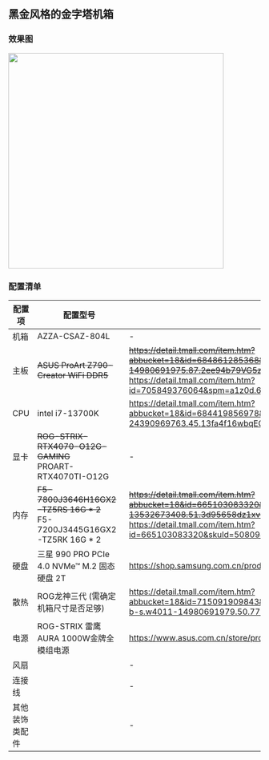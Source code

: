 ## 黑金风格的金字塔机箱
### 效果图
<img src="" width="430"> <br />
### 配置清单
| 配置项  | 配置型号 |  购买链接 |
| ------------- | ------------- | ------------- |
| 机箱  | AZZA-CSAZ-804L  | -  |
| 主板  | ~~ASUS ProArt Z790-Creator WiFi DDR5~~ <br />  | ~~https://detail.tmall.com/item.htm?abbucket=18&id=684861285368&rn=877fea4e882cce8c03940b5a58865fd9&spm=a1z10.5-b-s.w4011-14980691975.87.2ee94b79VG5znq&skuId=5195519946512~~ <br />  https://detail.tmall.com/item.htm?id=705849376064&spm=a1z0d.6639537/tb.1997196601.4.58c57484ACnBce&skuId=5194035119041 |
| CPU  | intel i7-13700K  | https://detail.tmall.com/item.htm?abbucket=18&id=684419856978&rn=8b6832e59d77fdeefb3c4404ce85c892&spm=a1z10.5-b-s.w4011-24390969763.45.13fa4f16wbqEOj&skuId=4896629041196  |
| 显卡  | ~~ROG-STRIX-RTX4070-O12G-GAMING~~ <br /> PROART-RTX4070TI-O12G | -  |
| 内存  | ~~F5-7800J3646H16GX2-TZ5RS 16G * 2~~ <br /> F5-7200J3445G16GX2-TZ5RK 16G * 2 | ~~https://detail.tmall.com/item.htm?abbucket=18&id=665103083320&rn=6c3c4608929c5fab2e7c267669f7a5e9&spm=a1z10.3-b.w4011-13532673408.51.3d95658dz1xv6G&skuId=5129956067108~~ <br /> https://detail.tmall.com/item.htm?id=665103083320&skuId=5080946707917&spm=a1z0d.6639537/tb.1997196601.27.58c57484ACnBce |
| 硬盘  | 三星 990 PRO PCIe 4.0 NVMe™ M.2 固态硬盘 2T  | https://shop.samsung.com.cn/product/MZ-V9P/MZ-V9P2T0BW  |
| 散热  | ROG龙神三代 (需确定机箱尺寸是否足够)  | https://detail.tmall.com/item.htm?abbucket=18&id=715091909843&rn=d20908236308662fc831640dca962968&skuId=5003379201687&spm=a1z10.3-b-s.w4011-14980691979.50.770f1269VMU6Gt  |
| 电源  | ROG-STRIX 雷鹰AURA 1000W金牌全模组电源  | https://www.asus.com.cn/store/product-1462575935.html  |
| 风扇  |   | -  |
| 连接线  |   | -  |
| 其他装饰类配件  |   | -  |